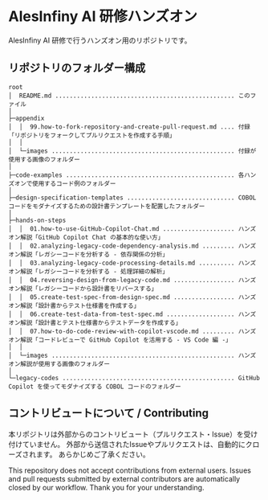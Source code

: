 # AlesInfiny AI 研修ハンズオン

AlesInfiny AI 研修で行うハンズオン用のリポジトリです。

## リポジトリのフォルダー構成

```plaintext
root
│  README.md .................................................. このファイル
│
├─appendix
│  │  99.how-to-fork-repository-and-create-pull-request.md .... 付録「リポジトリをフォークしてプルリクエストを作成する手順」
│  │
│  └─images ................................................... 付録が使用する画像のフォルダー
│
├─code-examples ............................................... 各ハンズオンで使用するコード例のフォルダー
│
├─design-specification-templates .............................. COBOL コードをモダナイズするための設計書テンプレートを配置したフォルダー
│
├─hands-on-steps
│  │  01.how-to-use-GitHub-Copilot-Chat.md .................... ハンズオン解説「GitHub Copilot Chat の基本的な使い方」
│  │  02.analyzing-legacy-code-dependency-analysis.md ......... ハンズオン解説「レガシーコードを分析する - 依存関係の分析」
│  │  03.analyzing-legacy-code-processing-details.md .......... ハンズオン解説「レガシーコードを分析する - 処理詳細の解析」
│  │  04.reversing-design-from-legacy-code.md ................. ハンズオン解説「レガシーコードから設計書をリバースする」
│  │  05.create-test-spec-from-design-spec.md ................. ハンズオン解説「設計書からテスト仕様書を作成する」
│  │  06.create-test-data-from-test-spec.md ................... ハンズオン解説「設計書とテスト仕様書からテストデータを作成する」
│  │  07.how-to-do-code-review-with-copilot-vscode.md ......... ハンズオン解説「コードレビューで GitHub Copilot を活用する - VS Code 編 -」
│  │
│  └─images ................................................... ハンズオン解説が使用する画像のフォルダー
│
└─legacy-codes ................................................ GitHub Copilot を使ってモダナイズする COBOL コードのフォルダー
```

## コントリビュートについて / Contributing

本リポジトリは外部からのコントリビュート（プルリクエスト・Issue）を受け付けていません。
外部から送信されたIssueやプルリクエストは、自動的にクローズされます。
あらかじめご了承ください。

This repository does not accept contributions from external users.
Issues and pull requests submitted by external contributors are automatically closed by our workflow.
Thank you for your understanding.
